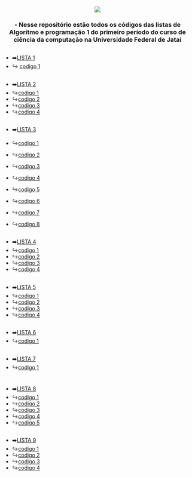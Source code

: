 


###
<div align="center">
<img src= "https://github.com/LucasFreitas1307/AP1-projects-/assets/167094976/6ce4e458-53e5-437d-b4c3-2bd12bd1eca0"

###

<div align="center">
</div>



### - Nesse repositório estão todos os códigos das listas de Algoritmo e programação 1 do primeiro período do curso de ciência da computação na Universidade Federal de Jataí
<div align ="left">

  ##
- ➡️[LISTA 1](https://github.com/LucasFreitas1307/AP1-projects-/tree/main/lista1)
- ↪️ [codigo 1](https://github.com/LucasFreitas1307/AP1-projects-/blob/main/lista1/ex2)
##
- ➡️[LISTA 2](https://github.com/LucasFreitas1307/AP1-projects-/tree/main/Lista2)
- ↪️[codigo 1](https://github.com/LucasFreitas1307/AP1-projects-/blob/main/Lista2/Ex1)
- ↪️[codigo 2](https://github.com/LucasFreitas1307/AP1-projects-/blob/main/Lista2/ex2)
- ↪️[codigo 3](https://github.com/LucasFreitas1307/AP1-projects-/blob/main/Lista2/ex3)
- ↪️[codigo 4](https://github.com/LucasFreitas1307/AP1-projects-/blob/main/Lista2/ex4)
##

- ➡️[LISTA 3](https://github.com/LucasFreitas1307/AP1-projects-/tree/main/lista3)

  
- ↪️[codigo 1](https://github.com/LucasFreitas1307/AP1-projects-/blob/main/lista3/1)
- ↪️[codigo 2](https://github.com/LucasFreitas1307/AP1-projects-/blob/main/lista3/2)
- ↪️[codigo 3](https://github.com/LucasFreitas1307/AP1-projects-/blob/main/lista3/3)
- ↪️[codigo 4](https://github.com/LucasFreitas1307/AP1-projects-/blob/main/lista3/4)
- ↪️[codigo 5](https://github.com/LucasFreitas1307/AP1-projects-/blob/main/lista3/5)
- ↪️[codigo 6](https://github.com/LucasFreitas1307/AP1-projects-/blob/main/lista3/6)
- ↪️[codigo 7](https://github.com/LucasFreitas1307/AP1-projects-/blob/main/lista3/7)
- ↪️[codigo 8](https://github.com/LucasFreitas1307/AP1-projects-/blob/main/lista3/8)
##
- ➡️[LISTA 4](https://github.com/LucasFreitas1307/AP1-projects-/tree/main/lista4)
- ↪️[codigo 1](https://github.com/LucasFreitas1307/AP1-projects-/blob/main/lista4/code1)
- ↪️[codigo 2](https://github.com/LucasFreitas1307/AP1-projects-/blob/main/lista4/code2)
- ↪️[codigo 3](https://github.com/LucasFreitas1307/AP1-projects-/blob/main/lista4/code3)
- ↪️[codigo 4](https://github.com/LucasFreitas1307/AP1-projects-/blob/main/lista4/code4)
##
- ➡️[LISTA 5](https://github.com/LucasFreitas1307/AP1-projects-/tree/main/lista6)
- ↪️[codigo 1](https://github.com/LucasFreitas1307/AP1-projects-/blob/main/lista6/ex1)
- ↪️[codigo 2](https://github.com/LucasFreitas1307/AP1-projects-/blob/main/lista6/ex2)
- ↪️[codigo 3](https://github.com/LucasFreitas1307/AP1-projects-/blob/main/lista6/ex3)
- ↪️[codigo 4](https://github.com/LucasFreitas1307/AP1-projects-/blob/main/lista6/ex4)
##
- ➡️[LISTA 6](https://github.com/LucasFreitas1307/AP1-projects-/tree/main/lista7A)
- ↪️[codigo 1](https://github.com/LucasFreitas1307/AP1-projects-/blob/main/lista7A/code%201)
##
- ➡️[LISTA 7](https://github.com/LucasFreitas1307/AP1-projects-/blob/main/lista7B)
- ↪️[codigo 1](https://github.com/LucasFreitas1307/AP1-projects-/blob/main/lista7B)
#
- ➡️[LISTA 8](https://github.com/LucasFreitas1307/AP1-projects-/tree/main/Lista8)
- ↪️[codigo 1](https://github.com/LucasFreitas1307/AP1-projects-/blob/main/Lista8/code1)
- ↪️[codigo 2](https://github.com/LucasFreitas1307/AP1-projects-/blob/main/Lista8/code2)
- ↪️[codigo 3](https://github.com/LucasFreitas1307/AP1-projects-/blob/main/Lista8/code3)
- ↪️[codigo 4](https://github.com/LucasFreitas1307/AP1-projects-/blob/main/Lista8/code4)
- ↪️[codigo 5](https://github.com/LucasFreitas1307/AP1-projects-/blob/main/Lista8/code5)
##
- ➡️[LISTA 9](https://github.com/LucasFreitas1307/AP1-projects-/tree/main/lista9)
- ↪️[codigo 1](https://github.com/LucasFreitas1307/AP1-projects-/blob/main/lista9/code1)
- ↪️[codigo 2](https://github.com/LucasFreitas1307/AP1-projects-/blob/main/lista9/code2)
- ↪️[codigo 3](https://github.com/LucasFreitas1307/AP1-projects-/blob/main/lista9/code3)
- ↪️[codigo 4](https://github.com/LucasFreitas1307/AP1-projects-/blob/main/lista9/code4)
</div>


